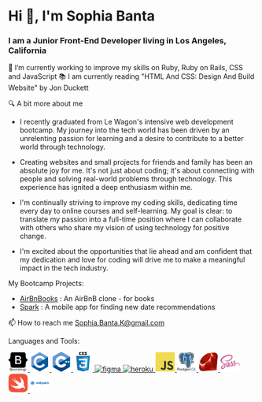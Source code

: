 # Hi 👋, I'm Sophia Banta
### I am a Junior Front-End Developer living in Los Angeles, California

 🌱 I’m currently working to improve my skills on Ruby, Ruby on Rails, CSS and JavaScript
 📚 I am currently reading "HTML And CSS: Design And Build Website" by Jon Duckett

🔍 A bit more about me
- I recently graduated from Le Wagon's intensive web development bootcamp. My journey into the tech world has been driven by an unrelenting passion for learning and a desire to contribute to a better world through technology.
  
- Creating websites and small projects for friends and family has been an absolute joy for me. It's not just about coding; it's about connecting with people and solving real-world problems through technology. This experience has ignited a deep enthusiasm within me.
  
- I'm continually striving to improve my coding skills, dedicating time every day to online courses and self-learning. My goal is clear: to translate my passion into a full-time position where I can collaborate with others who share my vision of using technology for positive change.
  
- I'm excited about the opportunities that lie ahead and am confident that my dedication and love for coding will drive me to make a meaningful impact in the tech industry.

 My Bootcamp Projects: 
 - [AirBnBooks](https://github.com/WillekesMarius/airBnBooks) : An AirBnB clone - for books 
 - [Spark](https://github.com/WillekesMarius/spark) : A mobile app for finding new date recommendations
  

📫 How to reach me Sophia.Banta.K@gmail.com




Languages and Tools:
<p align="left"> <a href="https://getbootstrap.com" target="_blank" rel="noreferrer"> <img src="https://raw.githubusercontent.com/devicons/devicon/master/icons/bootstrap/bootstrap-plain-wordmark.svg" alt="bootstrap" width="40" height="40"/> </a> <a href="https://www.cprogramming.com/" target="_blank" rel="noreferrer"> <img src="https://raw.githubusercontent.com/devicons/devicon/master/icons/c/c-original.svg" alt="c" width="40" height="40"/> </a> <a href="https://www.w3schools.com/cpp/" target="_blank" rel="noreferrer"> <img src="https://raw.githubusercontent.com/devicons/devicon/master/icons/cplusplus/cplusplus-original.svg" alt="cplusplus" width="40" height="40"/> </a> <a href="https://www.w3schools.com/css/" target="_blank" rel="noreferrer"> <img src="https://raw.githubusercontent.com/devicons/devicon/master/icons/css3/css3-original-wordmark.svg" alt="css3" width="40" height="40"/> </a> <a href="https://www.figma.com/" target="_blank" rel="noreferrer"> <img src="https://www.vectorlogo.zone/logos/figma/figma-icon.svg" alt="figma" width="40" height="40"/> </a> <a href="https://heroku.com" target="_blank" rel="noreferrer"> <img src="https://www.vectorlogo.zone/logos/heroku/heroku-icon.svg" alt="heroku" width="40" height="40"/> </a> <a href="https://developer.mozilla.org/en-US/docs/Web/JavaScript" target="_blank" rel="noreferrer"> <img src="https://raw.githubusercontent.com/devicons/devicon/master/icons/javascript/javascript-original.svg" alt="javascript" width="40" height="40"/> </a> <a href="https://www.postgresql.org" target="_blank" rel="noreferrer"> <img src="https://raw.githubusercontent.com/devicons/devicon/master/icons/postgresql/postgresql-original-wordmark.svg" alt="postgresql" width="40" height="40"/> </a> <a href="https://www.ruby-lang.org/en/" target="_blank" rel="noreferrer"> <img src="https://raw.githubusercontent.com/devicons/devicon/master/icons/ruby/ruby-original.svg" alt="ruby" width="40" height="40"/> </a> <a href="https://sass-lang.com" target="_blank" rel="noreferrer"> <img src="https://raw.githubusercontent.com/devicons/devicon/master/icons/sass/sass-original.svg" alt="sass" width="40" height="40"/> </a> <a href="https://developer.apple.com/swift/" target="_blank" rel="noreferrer"> <img src="https://raw.githubusercontent.com/devicons/devicon/master/icons/swift/swift-original.svg" alt="swift" width="40" height="40"/> </a> <a href="https://webpack.js.org" target="_blank" rel="noreferrer"> <img src="https://raw.githubusercontent.com/devicons/devicon/d00d0969292a6569d45b06d3f350f463a0107b0d/icons/webpack/webpack-original-wordmark.svg" alt="webpack" width="40" height="40"/> </a> </p>
